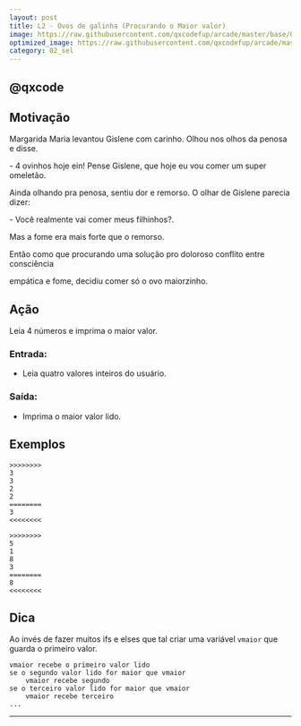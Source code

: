 ```yaml
---
layout: post
title: L2 - Ovos de galinha (Procurando o Maior valor)
image: https://raw.githubusercontent.com/qxcodefup/arcade/master/base/017/__capa.jpg
optimized_image: https://raw.githubusercontent.com/qxcodefup/arcade/master/.indexer/thumbs/017/Readme.jpg
category: 02_sel
---
```

<!-- DON'T EDIT THIS FILE, GENERATED BY SCRIPT -->
<!-- DON'T EDIT THIS FILE, GENERATED BY SCRIPT -->
<!-- DON'T EDIT THIS FILE, GENERATED BY SCRIPT -->
<!-- DON'T EDIT THIS FILE, GENERATED BY SCRIPT -->
<!-- DON'T EDIT THIS FILE, GENERATED BY SCRIPT -->
## @qxcode



## Motivação

Margarida Maria levantou Gislene com carinho. Olhou nos olhos da penosa e disse.

\- 4 ovinhos hoje ein! Pense Gislene, que hoje eu vou comer um super omeletão.

Ainda olhando pra penosa, sentiu dor e remorso. O olhar de Gislene parecia dizer:

\- Você realmente vai comer meus filhinhos?.

Mas a fome era mais forte que o remorso.

Então como que procurando uma solução pro doloroso conflito entre consciência

empática e fome, decidiu comer só o ovo maiorzinho.

## Ação

Leia 4 números e imprima o maior valor.

### Entrada:

* Leia quatro valores inteiros do usuário.

### Saída:

* Imprima o maior valor lido.

## Exemplos

```
>>>>>>>>
3
3
2
2
========
3
<<<<<<<<

>>>>>>>>
5
1
8
3
========
8
<<<<<<<<
```



## Dica

Ao invés de fazer muitos ifs e elses que tal criar uma variável `vmaior` que guarda o primeiro valor.

```
vmaior recebe o primeiro valor lido
se o segundo valor lido for maior que vmaior
    vmaior recebe segundo
se o terceiro valor lido for maior que vmaior
    vmaior recebe terceiro
...

```
---